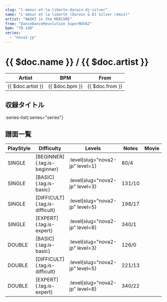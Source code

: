 ```yaml
---
slug: "l-amour-et-la-liberte-darwin-dj-silver"
name: "L'amour et la liberté (Darwin & DJ Silver remix)"
artist: "NAOKI in the MERCURE"
from: "DanceDanceRevolution SuperNOVA2"
bpm: "70-140"
series:
  - "nova2-jp"
---
```


# {{ $doc.name }} / {{ $doc.artist }}

|Artist|BPM|From|
|------|---|----|
|{{ $doc.artist }}|{{ $doc.bpm }}|{{ $doc.from }}|

## 収録タイトル

:series-list{:series="series"}

## 譜面一覧

|PlayStyle|Difficulty|Levels|Notes|Movie|
|---------|----------|------|-----|-----|
|SINGLE|[BEGINNER]{.tag.is-beginner}|<div class="field is-grouped is-grouped-multiline"> :level{slug="nova2-jp" level=1}</div>|80/4||
|SINGLE|[BASIC]{.tag.is-basic}|<div class="field is-grouped is-grouped-multiline"> :level{slug="nova2-jp" level=3}</div>|131/10||
|SINGLE|[DIFFICULT]{.tag.is-difficult}|<div class="field is-grouped is-grouped-multiline"> :level{slug="nova2-jp" level=5}</div>|198/17||
|SINGLE|[EXPERT]{.tag.is-expert}|<div class="field is-grouped is-grouped-multiline"> :level{slug="nova2-jp" level=8}</div>|340/1||
|DOUBLE|[BASIC]{.tag.is-basic}|<div class="field is-grouped is-grouped-multiline"> :level{slug="nova2-jp" level=3}</div>|126/0||
|DOUBLE|[DIFFICULT]{.tag.is-difficult}|<div class="field is-grouped is-grouped-multiline"> :level{slug="nova2-jp" level=5}</div>|221/13||
|DOUBLE|[EXPERT]{.tag.is-expert}|<div class="field is-grouped is-grouped-multiline"> :level{slug="nova2-jp" level=8}</div>|340/22||
